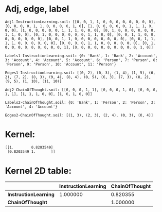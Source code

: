 # Adj, edge, label 
```
Adj1-InstructionLearning.soil: [[0, 0, 1, 1, 0, 0, 0, 0, 0, 0, 0, 0], [0, 0, 0, 0, 1, 1, 0, 0, 0, 0, 1, 0], [1, 0, 0, 0, 0, 0, 1, 1, 1, 0, 0, 0], [1, 0, 0, 0, 0, 0, 1, 1, 1, 0, 0, 0], [0, 1, 0, 0, 0, 0, 0, 0, 1, 1, 0, 0], [0, 1, 0, 0, 0, 0, 0, 0, 1, 1, 0, 0], [0, 0, 1, 1, 0, 0, 0, 0, 0, 0, 0, 0], [0, 0, 1, 1, 0, 0, 0, 0, 0, 0, 0, 0], [0, 0, 1, 1, 1, 1, 0, 0, 0, 0, 0, 0], [0, 0, 0, 0, 1, 1, 0, 0, 0, 0, 0, 0], [0, 1, 0, 0, 0, 0, 0, 0, 0, 0, 0, 1], [0, 0, 0, 0, 0, 0, 0, 0, 0, 0, 1, 0]]

Labels1-InstructionLearning.soil: {0: 'Bank', 1: 'Bank', 2: 'Account', 3: 'Account', 4: 'Account', 5: 'Account', 6: 'Person', 7: 'Person', 8: 'Person', 9: 'Person', 10: 'Account', 11: 'Person'}

Edges1-InstructionLearning.soil: [(0, 2), (0, 3), (1, 4), (1, 5), (6, 2), (7, 2), (8, 3), (9, 4), (8, 4), (8, 5), (6, 3), (7, 3), (8, 2), (9, 5), (1, 10), (11, 10)]

Adj2-ChainOfThought.soil: [[0, 0, 0, 1, 1], [0, 0, 0, 1, 0], [0, 0, 0, 1, 1], [1, 1, 1, 0, 0], [1, 0, 1, 0, 0]]

Labels2-ChainOfThought.soil: {0: 'Bank', 1: 'Person', 2: 'Person', 3: 'Account', 4: 'Account'}

Edges2-ChainOfThought.soil: [(1, 3), (2, 3), (2, 4), (0, 3), (0, 4)]
```
# Kernel: 
```
[[1.        0.8203549]
 [0.8203549 1.       ]]
```
# Kernel 2D table: 
|       | InstructionLearning | ChainOfThought |
|-------|---|---|
| **InstructionLearning** | 1.000000 | 0.820355 |
| **ChainOfThought** |  | 1.000000 |